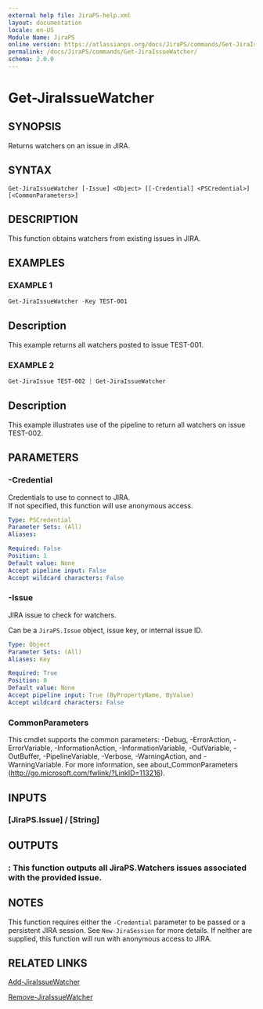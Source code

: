 ```yaml
---
external help file: JiraPS-help.xml
layout: documentation
locale: en-US
Module Name: JiraPS
online version: https://atlassianps.org/docs/JiraPS/commands/Get-JiraIssueWatcher/
permalink: /docs/JiraPS/commands/Get-JiraIssueWatcher/
schema: 2.0.0
---
```


# Get-JiraIssueWatcher

## SYNOPSIS

Returns watchers on an issue in JIRA.

## SYNTAX

```
Get-JiraIssueWatcher [-Issue] <Object> [[-Credential] <PSCredential>] [<CommonParameters>]
```

## DESCRIPTION

This function obtains watchers from existing issues in JIRA.

## EXAMPLES

### EXAMPLE 1

```powershell
Get-JiraIssueWatcher -Key TEST-001
```

Description  
 -----------  
This example returns all watchers posted to issue TEST-001.

### EXAMPLE 2

```powershell
Get-JiraIssue TEST-002 | Get-JiraIssueWatcher
```

Description  
 -----------  
This example illustrates use of the pipeline to return all watchers on issue TEST-002.

## PARAMETERS

### -Credential

Credentials to use to connect to JIRA.  
If not specified, this function will use anonymous access.

```yaml
Type: PSCredential
Parameter Sets: (All)
Aliases:

Required: False
Position: 1
Default value: None
Accept pipeline input: False
Accept wildcard characters: False
```

### -Issue

JIRA issue to check for watchers.

Can be a `JiraPS.Issue` object, issue key, or internal issue ID.

```yaml
Type: Object
Parameter Sets: (All)
Aliases: Key

Required: True
Position: 0
Default value: None
Accept pipeline input: True (ByPropertyName, ByValue)
Accept wildcard characters: False
```

### CommonParameters
This cmdlet supports the common parameters: -Debug, -ErrorAction, -ErrorVariable, -InformationAction, -InformationVariable, -OutVariable, -OutBuffer, -PipelineVariable, -Verbose, -WarningAction, and -WarningVariable. For more information, see about_CommonParameters (http://go.microsoft.com/fwlink/?LinkID=113216).

## INPUTS

### [JiraPS.Issue] / [String]

## OUTPUTS

### <TODO> : This function outputs all JiraPS.Watchers issues associated with the provided issue.

## NOTES

This function requires either the `-Credential` parameter to be passed or a persistent JIRA session.
See `New-JiraSession` for more details.
If neither are supplied, this function will run with anonymous access to JIRA.

## RELATED LINKS

[Add-JiraIssueWatcher](../Add-JiraIssueWatcher/)

[Remove-JiraIssueWatcher](../Remove-JiraIssueWatcher/)
